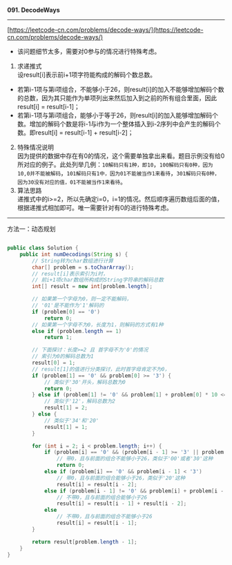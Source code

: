 **091. DecodeWays**  

---
[https://leetcode-cn.com/problems/decode-ways/](https://leetcode-cn.com/problems/decode-ways/)  

* 该问题细节太多，需要对0参与的情况进行特殊考虑。  
1. 求递推式  
设result[i]表示前i+1项字符能构成的解码个数总数。  
* 若第i-1项与第i项组合，不能够小于26，则result[i]的加入不能够增加解码个数的总数，因为其只能作为单项列出来然后加入到之前的所有组合里面，因此result[i] = result[i-1]；  
* 若第i-1项与第i项组合，能够小于等于26，则result[i]的加入能够增加解码个数。增加的解码个数是将i-1与i作为一个整体插入到i-2序列中会产生的解码个数。即result[i] = result[i-1] + result[i-2]；  
2. 特殊情况说明  
因为提供的数据中存在有0的情况，这个需要单独拿出来看。题目示例没有给0所对应的例子。此处列举几例：`10解码只有1种，即10`，`100解码只有0种，因为10,0并不能被解码`，`101解码只有1中，因为01不能被当作1来看待`，`301解码只有0种，因为30没有对应的值，01不能被当作1来看待`。  
3. 算法思路  
递推式中的i>=2，所以先确定i=0，i=1的情况。然后顺序遍历数组后面的值，根据递推式相加即可。唯一需要针对有0的进行特殊考虑。


---

方法一：动态规划  

```java  

public class Solution {
    public int numDecodings(String s) {
        // String转为char数组进行计算
        char[] problem = s.toCharArray();
        // result[i]表示索引为i时，
        // 前i+1项char数组所构成的String字符串的解码总数
        int[] result = new int[problem.length];

        // 如果第一个字母为0，则一定不能解码，
        // '01'是不能作为'1'解码的
        if (problem[0] == '0')
            return 0;
        // 如果第一个字母不为0，长度为1，则解码的方式有1种
        else if (problem.length == 1)
            return 1;

        // 下面探讨：长度>=2 且 首字母不为'0'的情况
        // 索引为0的解码总数为1
        result[0] = 1;
        // result[1]的值进行分类探讨，此时首字母肯定不为0，
        if (problem[1] == '0' && problem[0] >= '3') {
            // 类似于'30'开头，解码总数为0
            return 0;
        } else if (problem[1] != '0' && problem[1] + problem[0] * 10 <= 554) {
            // 类似于'12'，解码总数为2
            result[1] = 2;
        } else {
            // 类似于'34'和'20'
            result[1] = 1;
        }

        for (int i = 2; i < problem.length; i++) {
            if (problem[i] == '0' && (problem[i - 1] >= '3' || problem[i - 1] <= '0'))
                // 带0，且与前面的组合不能够小于26，类似于'00'或者'30'这种
                return 0;
            else if (problem[i] == '0' && problem[i - 1] < '3')
                // 带0，且与前面的组合能够小于26，类似于'20'这种
                result[i] = result[i - 2];
            else if (problem[i - 1] != '0' && problem[i] + problem[i - 1] * 10 <= 554)
                // 不带0，且与前面的组合能够小于26
                result[i] = result[i - 1] + result[i - 2];
            else
                // 不带0，且与前面的组合不能够小于26
                result[i] = result[i - 1];
        }

        return result[problem.length - 1];
    }
}

```  
